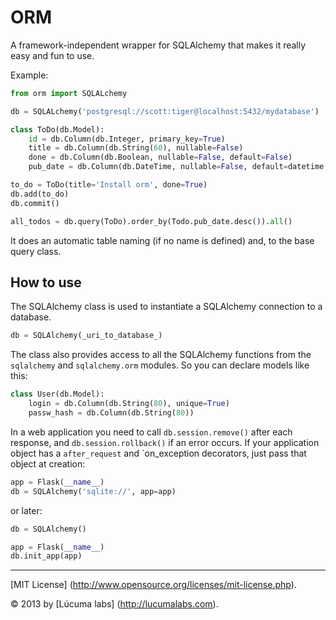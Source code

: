 
# ORM

A framework-independent wrapper for SQLAlchemy that makes it really easy and fun to use.

Example:

```python
from orm import SQLALchemy

db = SQLALchemy('postgresql://scott:tiger@localhost:5432/mydatabase')

class ToDo(db.Model):
    id = db.Column(db.Integer, primary_key=True)
    title = db.Column(db.String(60), nullable=False)
    done = db.Column(db.Boolean, nullable=False, default=False)
    pub_date = db.Column(db.DateTime, nullable=False, default=datetime.utcnow)

to_do = ToDo(title='Install orm', done=True)
db.add(to_do)
db.commit()

all_todos = db.query(ToDo).order_by(Todo.pub_date.desc()).all()

```

It does an automatic table naming (if no name is defined) and, to the
base query class.


## How to use

The SQLAlchemy class is used to instantiate a SQLAlchemy connection to
a database.

```python
db = SQLAlchemy(_uri_to_database_)
```

The class also provides access to all the SQLAlchemy
functions from the `sqlalchemy` and `sqlalchemy.orm` modules.
So you can declare models like this:

```python
class User(db.Model):
    login = db.Column(db.String(80), unique=True)
    passw_hash = db.Column(db.String(80))
```

In a web application you need to call `db.session.remove()`
after each response, and `db.session.rollback()` if an error occurs.
If your application object has a `after_request` and `on_exception
decorators, just pass that object at creation:

```python
app = Flask(__name__)
db = SQLAlchemy('sqlite://', app=app)
```

or later:

```python
db = SQLAlchemy()

app = Flask(__name__)
db.init_app(app)
```

---------------------------------------
[MIT License] (http://www.opensource.org/licenses/mit-license.php).

© 2013 by [Lúcuma labs] (http://lucumalabs.com).
